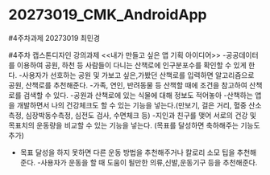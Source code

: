 # 20273019_CMK_AndroidApp

#4주차과제
20273019 최민경

#4주차 캡스톤디자인 강의과제
<<내가 만들고 싶은 앱 기획 아이디어>>
-공공데이터를 이용하여 공원, 하천 등 사람들이 다니는 산책로에 인구분포수를 확인할 수 있게 한다.
-사용자가 선호하는 공원 및 가보고 싶은,가봤던 산책로를 입력하면 알고리즘으로 공원, 산책로를 추천해준다.
-가족, 연인, 반려동물 등 산책할 때에 조건을 참고하여 산책로를 검색할 수 있다.
-공원과 산책로에 있는 식물에 대해 정보도 적어놓아 
-산책하는 앱을 개발하면서 나의 건강체크도 할 수 있는 기능을 넣는다.(만보기, 걸은 거리, 혈중 산소측정, 심장박동수측정, 심전도 검사, 수면체크 등)
-지인과 친구를 맺어 서로의 건강 및 목표치의 운동량을 비교할 수 있는 기능을 넣는다. (목표를 달성하면 축하해주는 기능도 추가)
  - 목표 달성을 하지 못하면 다른 운동 방법을 추천해주거나 칼로리 소모 팁을 추천해준다. 
-사용자가 운동을 할 때 도움이 될만한 의류,신발,운동기구 등을 추천해준다.
